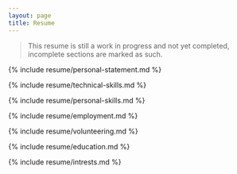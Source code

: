 ```yaml
---
layout: page
title: Resume
---
```


> This resume is still a work in progress and not yet completed, incomplete sections are marked as such.

{% include resume/personal-statement.md %}

{% include resume/technical-skills.md %}

{% include resume/personal-skills.md %}

{% include resume/employment.md %}

{% include resume/volunteering.md %}

{% include resume/education.md %}

{% include resume/intrests.md %}
